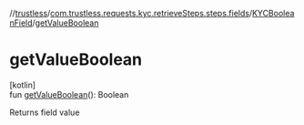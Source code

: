 //[trustless](../../../index.md)/[com.trustless.requests.kyc.retrieveSteps.steps.fields](../index.md)/[KYCBooleanField](index.md)/[getValueBoolean](get-value-boolean.md)

# getValueBoolean

[kotlin]\
fun [getValueBoolean](get-value-boolean.md)(): Boolean

Returns field value
